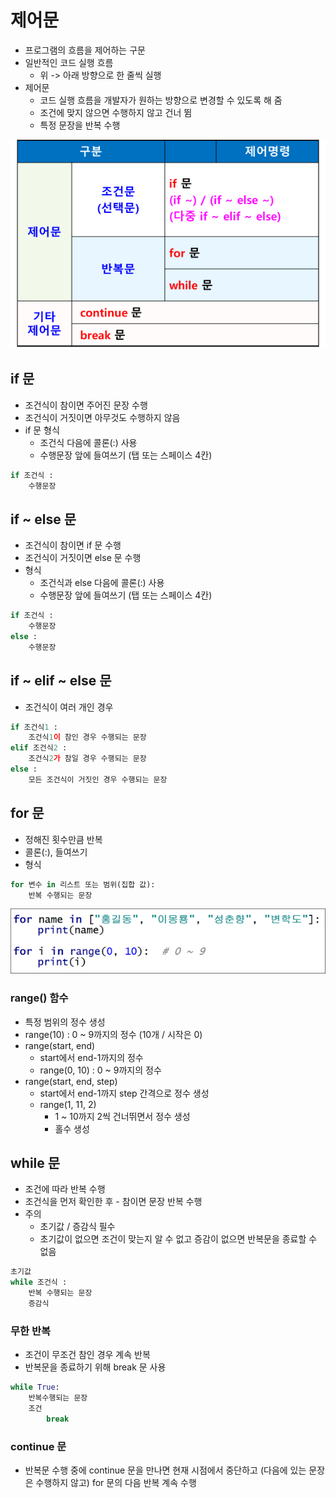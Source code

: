 # 제어문
- 프로그램의 흐름을 제어하는 구문
- 일반적인 코드 실행 흐름
    - 위 -> 아래 방향으로 한 줄씩 실행
- 제어문
    - 코드 실행 흐름을 개발자가 원하는 방향으로 변경할 수 있도록 해 줌
    - 조건에 맞지 않으면 수행하지 않고 건너 뜀
    - 특정 문장을 반복 수행

![control](image/control.png)

## if 문
- 조건식이 참이면 주어진 문장 수행
- 조건식이 거짓이면 아무것도 수행하지 않음
- if 문 형식
    - 조건식 다음에 콜론(:) 사용
    - 수행문장 앞에 들여쓰기 (탭 또는 스페이스 4칸)

```python
if 조건식 :
    수행문장
```
## if ~ else 문
- 조건식이 참이면 if 문 수행
- 조건식이 거짓이면 else 문 수행
- 형식
    - 조건식과 else 다음에 콜론(:) 사용
    - 수행문장 앞에 들여쓰기 (탭 또는 스페이스 4칸)
```python
if 조건식 :
    수행문장
else :
    수행문장
```
## if ~ elif ~ else 문
- 조건식이 여러 개인 경우
```python
if 조건식1 :
    조건식1이 참인 경우 수행되는 문장
elif 조건식2 : 
	조건식2가 참일 경우 수행되는 문장
else : 
	모든 조건식이 거짓인 경우 수행되는 문장
```
## for 문
- 정해진 횟수만큼 반복
- 콜론(:), 들여쓰기 
- 형식
```python
for 변수 in 리스트 또는 범위(집합 값):
	반복 수행되는 문장
```

![for](image/for.png)

### range() 함수
- 특정 범위의 정수 생성
- range(10) : 0 ~ 9까지의 정수 (10개 / 시작은 0)
- range(start, end)
    - start에서 end-1까지의 정수
    - range(0, 10) : 0 ~ 9까지의 정수
- range(start, end, step)
    - start에서 end-1까지 step 간격으로 정수 생성
    - range(1, 11, 2)
        - 1 ~ 10까지 2씩 건너뛰면서 정수 생성
        - 홀수 생성

## while 문
- 조건에 따라 반복 수행
- 조건식을 먼저 확인한 후 - 참이면 문장 반복 수행
- 주의
    - 초기값 / 증감식 필수
    - 초기값이 없으면 조건이 맞는지 알 수 없고 증감이 없으면 반복문을 종료할 수 없음
```python
초기값
while 조건식 :
	반복 수행되는 문장
	증감식
```

### 무한 반복
- 조건이 무조건 참인 경우 계속 반복
- 반복문을 종료하기 위해 break 문 사용
```python
while True:
    반복수행되는 문장
    조건 
        break
```

### continue 문
- 반복문 수행 중에 continue 문을 만나면 현재 시점에서 중단하고 (다음에 있는 문장은 수행하지 않고) for 문의 다음 반복 계속 수행
